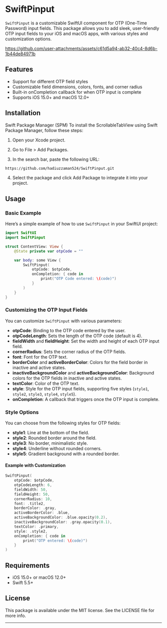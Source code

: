 
# SwiftPinput

`SwiftPinput` is a customizable SwiftUI component for OTP (One-Time Password) input fields. This package allows you to add sleek, user-friendly OTP input fields to your iOS and macOS apps, with various styles and customization options.


https://github.com/user-attachments/assets/c61d5a94-ab32-40c4-8d6b-1b44de84971b


## Features

- Support for different OTP field styles
- Customizable field dimensions, colors, fonts, and corner radius
- Built-in onCompletion callback for when OTP input is complete
- Supports iOS 15.0+ and macOS 12.0+

## Installation

Swift Package Manager (SPM)
To install the ScrollableTabView using Swift Package Manager, follow these steps:

1. Open your Xcode project.

2. Go to File > Add Packages.

3. In the search bar, paste the following URL:

```bash
https://github.com/hadiuzzaman524/SwiftPinput.git

```
4. Select the package and click Add Package to integrate it into your project.
## Usage

### Basic Example

Here’s a simple example of how to use `SwiftPinput` in your SwiftUI project:

```swift
import SwiftUI
import SwiftPinput

struct ContentView: View {
    @State private var otpCode = ""

    var body: some View {
        SwiftPinput(
            otpCode: $otpCode,
            onCompletion: { code in
                print("OTP Code entered: \(code)")
            }
        )
    }
}
```

### Customizing the OTP Input Fields

You can customize `SwiftPinput` with various parameters:

- **otpCode**: Binding to the OTP code entered by the user.
- **otpCodeLength**: Sets the length of the OTP code (default is 4).
- **fieldWidth** and **fieldHeight**: Set the width and height of each OTP input field.
- **cornerRadius**: Sets the corner radius of the OTP fields.
- **font**: Font for the OTP text.
- **borderColor** and **activeBorderColor**: Colors for the field border in inactive and active states.
- **inactiveBackgroundColor** and **activeBackgroundColor**: Background colors for the OTP fields in inactive and active states.
- **textColor**: Color of the OTP text.
- **style**: Style for the OTP input fields, supporting five styles (`style1`, `style2`, `style3`, `style4`, `style5`).
- **onCompletion**: A callback that triggers once the OTP input is complete.

### Style Options

You can choose from the following styles for OTP fields:

- **style1**: Line at the bottom of the field.
- **style2**: Rounded border around the field.
- **style3**: No border, minimalistic style.
- **style4**: Underline without rounded corners.
- **style5**: Gradient background with a rounded border.

#### Example with Customization

```swift
SwiftPinput(
    otpCode: $otpCode,
    otpCodeLength: 6,
    fieldWidth: 50,
    fieldHeight: 50,
    cornerRadius: 10,
    font: .title2,
    borderColor: .gray,
    activeBorderColor: .blue,
    activeBackgroundColor: .blue.opacity(0.2),
    inactiveBackgroundColor: .gray.opacity(0.1),
    textColor: .primary,
    style: .style2,
    onCompletion: { code in
        print("OTP entered: \(code)")
    }
)
```

## Requirements

- iOS 15.0+ or macOS 12.0+
- Swift 5.5+

## License

This package is available under the MIT license. See the LICENSE file for more info.

--- 
